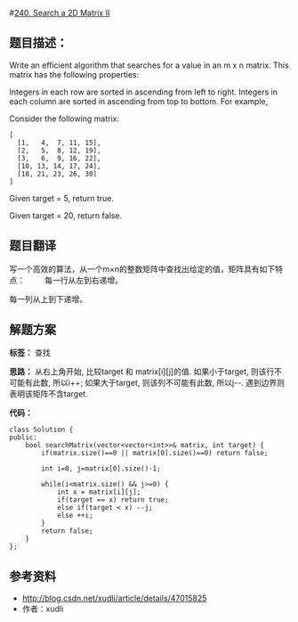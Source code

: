 #[240. Search a 2D Matrix II](https://leetcode.com/problems/search-a-2d-matrix-ii/description/)

## 题目描述：

Write an efficient algorithm that searches for a value in an m x n matrix. This matrix has the following properties:

Integers in each row are sorted in ascending from left to right.
Integers in each column are sorted in ascending from top to bottom.
For example,

Consider the following matrix:

	[
	  [1,   4,  7, 11, 15],
	  [2,   5,  8, 12, 19],
	  [3,   6,  9, 16, 22],
	  [10, 13, 14, 17, 24],
	  [18, 21, 23, 26, 30]
	]

Given target = 5, return true.

Given target = 20, return false.

## 题目翻译

写一个高效的算法，从一个m×n的整数矩阵中查找出给定的值，矩阵具有如下特点： 
　　
每一行从左到右递增。

每一列从上到下递增。

## 解题方案

**标签：**  查找

**思路：**
从右上角开始, 比较target 和 matrix[i][j]的值. 如果小于target, 则该行不可能有此数,  所以i++; 如果大于target, 则该列不可能有此数, 所以j--. 遇到边界则表明该矩阵不含target.

**代码：**

```
class Solution {
public:
    bool searchMatrix(vector<vector<int>>& matrix, int target) {
        if(matrix.size()==0 || matrix[0].size()==0) return false;  
          
        int i=0, j=matrix[0].size()-1;  
          
        while(i<matrix.size() && j>=0) {  
            int x = matrix[i][j];  
            if(target == x) return true;  
            else if(target < x) --j;  
            else ++i;  
        }  
        return false;  
    }  
};
```
 
## 参考资料

- http://blog.csdn.net/xudli/article/details/47015825
- 作者：xudli